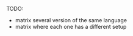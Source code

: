 
TODO:
* matrix several version of the same language
* matrix where each one has a different setup


